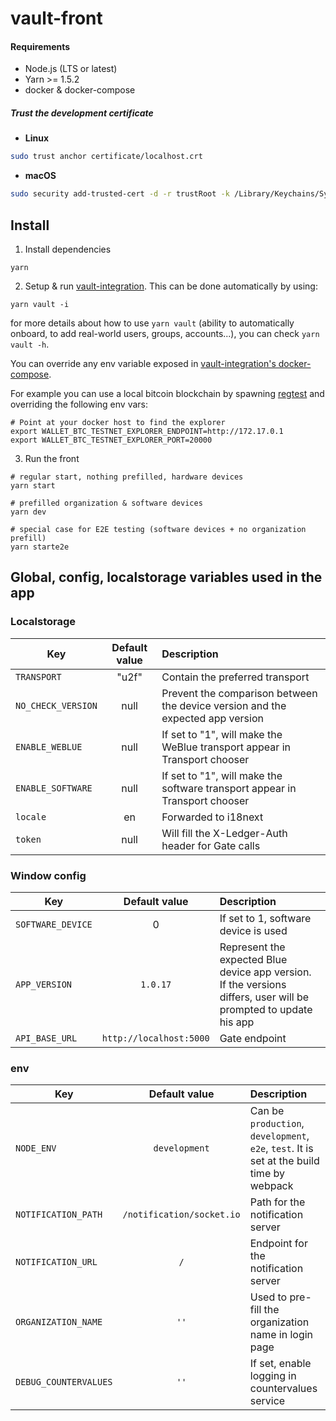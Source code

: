 # vault-front

#### Requirements

- Node.js (LTS or latest)
- Yarn >= 1.5.2
- docker & docker-compose

##### Trust the development certificate

- **Linux**

```bash
sudo trust anchor certificate/localhost.crt
```

- **macOS**

```bash
sudo security add-trusted-cert -d -r trustRoot -k /Library/Keychains/System.keychain certificate/localhost.crt
```

## Install

1. Install dependencies

```
yarn
```

2. Setup & run [vault-integration](https://github.com/LedgerHQ/vault-integration). This can be done automatically by using:

```
yarn vault -i
```

for more details about how to use `yarn vault` (ability to automatically onboard, to add real-world users, groups, accounts...), you can check `yarn vault -h`.

You can override any env variable exposed in [vault-integration's docker-compose](https://github.com/LedgerHQ/vault-integration/docker-compose.yml).

For example you can use a local bitcoin blockchain by spawning [regtest](https://github.com/LedgerHQ/ledger-regtest-docker) and overriding the following env vars:

```
# Point at your docker host to find the explorer
export WALLET_BTC_TESTNET_EXPLORER_ENDPOINT=http://172.17.0.1
export WALLET_BTC_TESTNET_EXPLORER_PORT=20000
```

3. Run the front

```
# regular start, nothing prefilled, hardware devices
yarn start

# prefilled organization & software devices
yarn dev

# special case for E2E testing (software devices + no organization prefill)
yarn starte2e
```

## Global, config, localstorage variables used in the app

### Localstorage

| Key                | Default value | Description                                                                    |
| ------------------ | :-----------: | :----------------------------------------------------------------------------- |
| `TRANSPORT`        |     "u2f"     | Contain the preferred transport
| `NO_CHECK_VERSION` |     null      | Prevent the comparison between the device version and the expected app version |
| `ENABLE_WEBLUE`    |     null      | If set to "1", will make the WeBlue transport appear in Transport chooser      |
| `ENABLE_SOFTWARE`  |     null      | If set to "1", will make the software transport appear in Transport chooser    |
| `locale`           |      en       | Forwarded to i18next                                                           |
| `token`            |     null      | Will fill the X-Ledger-Auth header for Gate calls                              |

### Window config

| Key               |      Default value      | Description                                                                                                      |
| ----------------- | :---------------------: | :--------------------------------------------------------------------------------------------------------------- |
| `SOFTWARE_DEVICE` |            0            | If set to 1, software device is used                                                                             |
| `APP_VERSION`     |        `1.0.17`         | Represent the expected Blue device app version. If the versions differs, user will be prompted to update his app |
| `API_BASE_URL`    | `http://localhost:5000` | Gate endpoint                                                                                                    |

### env

| Key                   |       Default value       | Description                                                                               |
| --------------------- | :-----------------------: | :---------------------------------------------------------------------------------------- |
| `NODE_ENV`            |       `development`       | Can be `production`, `development`, `e2e`, `test`. It is set at the build time by webpack |
| `NOTIFICATION_PATH`   | `/notification/socket.io` | Path for the notification server                                                          |
| `NOTIFICATION_URL`    |            `/`            | Endpoint for the notification server                                                      |
| `ORGANIZATION_NAME`   |           `''`            | Used to pre-fill the organization name in login page                                      |
| `DEBUG_COUNTERVALUES` |           `''`            | If set, enable logging in countervalues service                                           |
